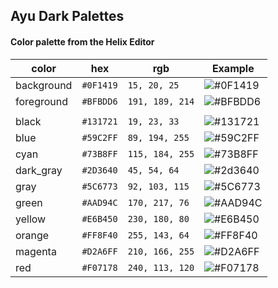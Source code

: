 ## Ayu Dark Palettes
#### Color palette from the Helix Editor

|color|hex|rgb|Example|
|---|---|---|---|
|background|`#0F1419`|`15, 20, 25`|![#0F1419](https://placehold.co/80x20/0F1419/0F1419.png)|
|foreground|`#BFBDD6`|`191, 189, 214`|![#BFBDD6](https://placehold.co/80x20/BFBDD6/BFBDD6.png)|
|||||
|black|`#131721`|`19, 23, 33`|![#131721](https://placehold.co/80x20/131721/131721.png)|
|blue|`#59C2FF`|`89, 194, 255`|![#59C2FF](https://placehold.co/80x20/59c2ff/59c2ff.png)|
|cyan|`#73B8FF`|`115, 184, 255`|![#73B8FF](https://placehold.co/80x20/73B8FF/73B8FF.png)|
|dark_gray|`#2D3640`|`45, 54, 64`|![#2d3640](https://placehold.co/80x20/2d3640/2d3640.png)|
|gray|`#5C6773`|`92, 103, 115`|![#5C6773](https://placehold.co/80x20/5C6773/5C6773.png)|
|green|`#AAD94C`|`170, 217, 76`|![#AAD94C](https://placehold.co/80x20/AAD94C/AAD94C.png)|
|yellow|`#E6B450`|`230, 180, 80`|![#E6B450](https://placehold.co/80x20/E6B450/E6B450.png)|
|orange|`#FF8F40`|`255, 143, 64`|![#FF8F40](https://placehold.co/80x20/FF8F40/FF8F40.png)|
|magenta|`#D2A6FF`|`210, 166, 255`|![#D2A6FF](https://placehold.co/80x20/D2A6FF/D2A6FF.png)|
|red|`#F07178`|`240, 113, 120`|![#F07178](https://placehold.co/80x20/F07178/F07178.png)|
